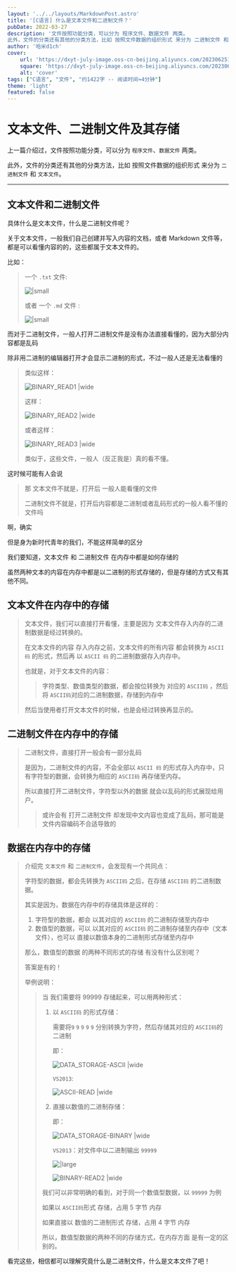 ```yaml
---
layout: '../../layouts/MarkdownPost.astro'
title: '[C语言] 什么是文本文件和二进制文件？'
pubDate: 2022-03-27
description: '文件按照功能分类，可以分为 程序文件、数据文件 两类。
此外，文件的分类还有其他的分类方法，比如 按照文件数据的组织形式 来分为 二进制文件 和 文本文件。'
author: '哈米d1ch'
cover:
    url: 'https://dxyt-july-image.oss-cn-beijing.aliyuncs.com/202306251813684.webp'
    square: 'https://dxyt-july-image.oss-cn-beijing.aliyuncs.com/202306251813684.webp'
    alt: 'cover'
tags: ["C语言", "文件", "约1422字 -- 阅读时间≈4分钟"]
theme: 'light'
featured: false
---
```


# 文本文件、二进制文件及其存储

上一篇介绍过，文件按照功能分类，可以分为 `程序文件`、`数据文件` 两类。

此外，文件的分类还有其他的分类方法，比如 按照文件数据的组织形式 来分为 `二进制文件` 和 `文本文件`。

---

## 文本文件和二进制文件

具体什么是文本文件，什么是二进制文件呢？

关于文本文件，一般我们自己创建并写入内容的文档，或者 Markdown 文件等，都是可以看懂内容的的，这些都属于文本文件的。

比如：

> 一个 `.txt` 文件: 
>
> ![|small](https://dxyt-july-image.oss-cn-beijing.aliyuncs.com/file-TEXT_FILE.webp)
>
> 或者 一个 `.md` 文件 :
> 
> ![|small](https://dxyt-july-image.oss-cn-beijing.aliyuncs.com/file-BINARY_FILE.webp)

而对于二进制文件，一般人打开二进制文件是没有办法直接看懂的，因为大部分内容都是乱码

除非用二进制的编辑器打开才会显示二进制的形式，不过一般人还是无法看懂的

>类似这样：
>
>![BINARY_READ1 |wide](https://dxyt-july-image.oss-cn-beijing.aliyuncs.com/file-BINARY_READ1.webp)
>
>这样：
>
>![BINARY_READ2 |wide](https://dxyt-july-image.oss-cn-beijing.aliyuncs.com/file-BINARY_READ2.webp)
>
>或者这样：
>
>![BINARY_READ3 |wide](https://dxyt-july-image.oss-cn-beijing.aliyuncs.com/file-BINARY_READ3.webp)
>
>类似于，这些文件，一般人（反正我是）真的看不懂。

这时候可能有人会说

> 那 文本文件不就是，打开后 一般人能看懂的文件
>
> 二进制文件不就是，打开后内容都是二进制或者乱码形式的一般人看不懂的文件吗

啊，确实

但是身为新时代青年的我们，不能这样简单的区分

我们要知道，文本文件 和 二进制文件  在内存中都是如何存储的

虽然两种文本的内容在内存中都是以二进制的形式存储的，但是存储的方式又有其他不同。

## 文本文件在内存中的存储

> 文本文件，我们可以直接打开看懂，主要是因为 文本文件存入内存的二进制数据是经过转换的。
>
> 在文本文件的内容 存入内存之前，文本文件的所有内容 都会转换为 `ASCII 码` 的形式，然后再 以 `ASCII 码` 的二进制数据存入内存中。
>
> 也就是，对于文本文件的内容：
>
> > 字符类型、数值类型的数据，都会按位转换为 对应的 `ASCII码` ，然后将 `ASCII码`对应的二进制数据，存储到内存中
>
> 然后当使用者打开文本文件的时候，也是会经过转换再显示的。

## 二进制文件在内存中的存储

> 二进制文件，直接打开一般会有一部分乱码
>
> 是因为，二进制文件的内容，不会全部以 `ASCII 码` 的形式存入内存中，只有字符型的数据，会转换为相应的 `ASCII码` 再存储至内存。
>
> 所以直接打开二进制文件，字符型以外的数据 就会以乱码的形式展现给用户。
>
> > 或许会有 打开二进制文件 却发现中文内容也变成了乱码，那可能是文件内容编码不合适导致的

## 数据在内存中的存储

> 介绍完 `文本文件` 和 `二进制文件`，会发现有一个共同点：
>
> 字符型的数据，都会先转换为 `ASCII码` 之后，在存储 `ASCII码` 的二进制数据。
>
> 其实是因为，数据在内存中的存储具体是这样的：
>
> 1. 字符型的数据，都会 以其对应的 `ASCII码` 的二进制存储至内存中
> 2. 数值型的数据，可以 以其对应的 `ASCII码` 的二进制存储至内存中（文本文件），也可以 直接以数值本身的二进制形式存储至内存中 
>
> 那么，数值型的数据 的两种不同形式的存储 有没有什么区别呢？
>
> 答案是有的！
>
> 举例说明：
>
> > 当 我们需要将 99999 存储起来，可以用两种形式：
> >
> > 1. 以 `ASCII码` 的形式存储：
> > 
> >     需要将`9` `9` `9` `9` `9` 分别转换为字符，然后存储其对应的 `ASCII码`的二进制
> > 
> >     即：
> > 
> >     ![DATA_STORAGE-ASCII |wide](https://dxyt-july-image.oss-cn-beijing.aliyuncs.com/file-DATA_STORAGE-ASCII.webp)
> > 
> >     `VS2013`:
> > 
> >     ![ASCII-READ |wide](https://dxyt-july-image.oss-cn-beijing.aliyuncs.com/file-DATA_STORAGE-ASCII-READ.webp)
> > 
> > 2. 直接以数值的二进制存储：
> > 
> >     即：
> > 
> >     ![DATA_STORAGE-BINARY |wide](https://dxyt-july-image.oss-cn-beijing.aliyuncs.com/file-DATA_STORAGE-BINARY.webp)
> > 
> >     `VS2013`：对文件中以二进制输出 `99999`
> > 
> >     ![|large](https://dxyt-july-image.oss-cn-beijing.aliyuncs.com/file-DATA_STORAGE-BINARY-READ.webp)
> > 
> >     ![BINARY-READ2 |wide](https://dxyt-july-image.oss-cn-beijing.aliyuncs.com/file-DATA_STORAGE-BINARY-READ2.webp)
> >
> > 我们可以非常明确的看到，对于同一个数值型数据，以 `99999` 为例
> >
> > 如果以 `ASCII码`形式 存储，占用 5 字节 内存
> >
> > 如果直接以 数值的二进制形式 存储，占用 4 字节 内存
> >
> > 所以，数值型数据的两种不同的存储方式，在内存方面 是有一定的区别的。

看完这些，相信都可以理解究竟什么是二进制文件，什么是文本文件了吧！

